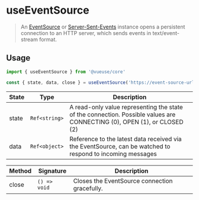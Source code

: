 # useEventSource

> An [EventSource](https://developer.mozilla.org/en-US/docs/Web/API/EventSource) or [Server-Sent-Events](https://developer.mozilla.org/en-US/docs/Web/API/Server-sent_events) instance opens a persistent connection to an HTTP server, which sends events in text/event-stream format.

## Usage

```js
import { useEventSource } from '@vueuse/core'

const { state, data, close } = useEventSource('https://event-source-url')
```

| State | Type          | Description                                                                                             |
| ----- | ------------- | ------------------------------------------------------------------------------------------------------- |
| state | `Ref<string>` | A read-only value representing the state of the connection. Possible values are CONNECTING (0), OPEN (1), or CLOSED (2)|
| data  | `Ref<object>` | Reference to the latest data received via the EventSource, can be watched to respond to incoming messages |

| Method | Signature                                  | Description                            |
| ------ | ------------------------------------------ | ---------------------------------------|
| close  | `() => void` | Closes the EventSource connection gracefully.  |
